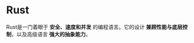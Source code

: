 Rust
================================
Rust是一门着眼于 **安全、速度和并发** 的编程语言。它的设计 **兼顾性能与底层控制**，以及高级语言 **强大的抽象能力**。

